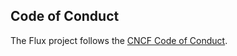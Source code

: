 ## Code of Conduct

The Flux project follows the [CNCF Code of Conduct](https://github.com/cncf/foundation/blob/master/code-of-conduct.md).
